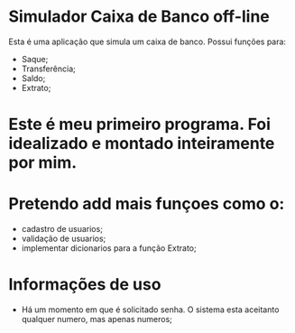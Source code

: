 # Simulador Caixa de Banco off-line
Esta é uma aplicação que simula um caixa de banco. Possui funções para:
* Saque;
* Transferência;
* Saldo;
* Extrato;

# Este é meu primeiro programa. Foi idealizado e montado inteiramente por mim.
# Pretendo add mais funçoes como o:
* cadastro de usuarios;
* validação de usuarios;
* implementar dicionarios para a função Extrato;


# Informações de uso
* Há um momento em que é solicitado senha. O sistema esta aceitanto qualquer numero, mas apenas numeros;
